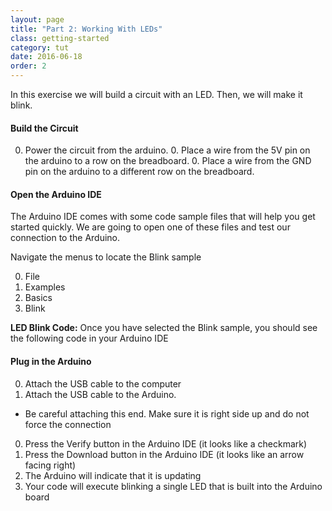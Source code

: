 ```yaml
---
layout: page
title: "Part 2: Working With LEDs"
class: getting-started
category: tut
date: 2016-06-18
order: 2
---
```


In this exercise we will build a circuit with an LED. Then, we will make it blink.

#### Build the Circuit

0. Power the circuit from the arduino.
    0. Place a wire from the 5V pin on the arduino to a row on the breadboard.
    0. Place a wire from the GND pin on the arduino to  a different row on the breadboard.

#### Open the Arduino IDE

The Arduino IDE comes with some code sample files that will help you get
started quickly. We are going to open one of these files and test our
connection to the Arduino.

Navigate the menus to locate the Blink sample

0. File
0. Examples
0. Basics
0. Blink

**LED Blink Code:**
Once you have selected the Blink sample, you should see the following
code in your Arduino IDE
<script src="http://gist-it.appspot.com/github/HartlandRobotics/ArduinoIntroduction/blob/master/examples/led_control.js"></script>


#### Plug in the Arduino

0. Attach the USB cable to the computer
0. Attach the USB cable to the Arduino.
  * Be careful attaching this end. Make sure it is right side up and do not force the connection
0. Press the Verify button in the Arduino IDE (it looks like a checkmark)
0. Press the Download button in the Arduino IDE (it looks like an arrow facing right)
0. The Arduino will indicate that it is updating
0. Your code will execute blinking a single LED that is built into the Arduino board
